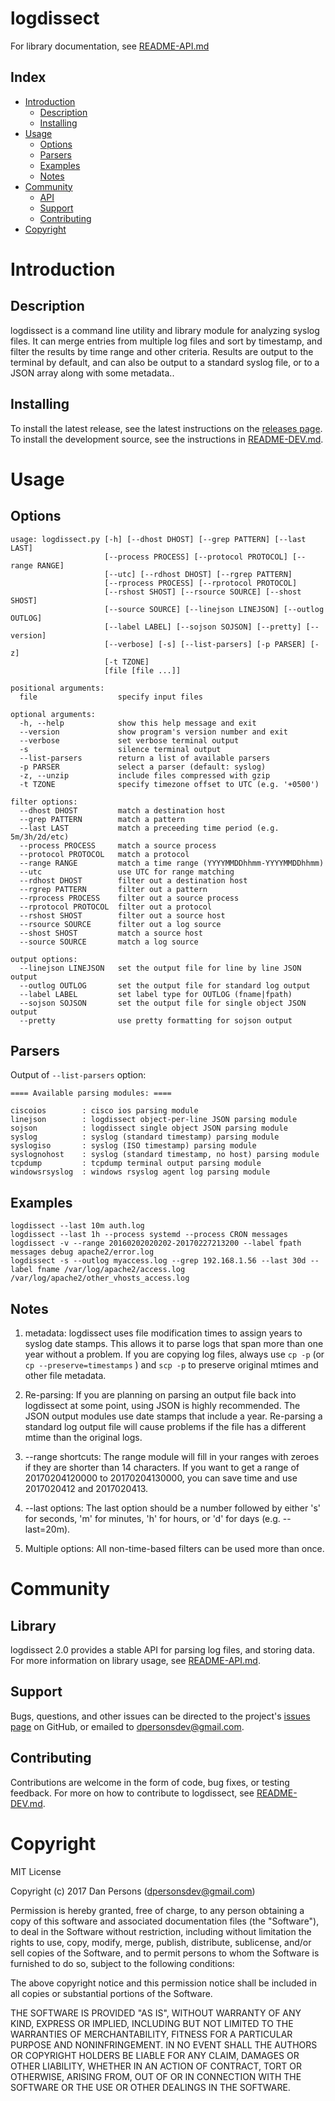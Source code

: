 # logdissect
For library documentation, see [README-API.md](README-API.md)

## Index

- [Introduction](#introduction)
  - [Description](#description)
  - [Installing](#installing)
- [Usage](#usage)
  - [Options](#options)
  - [Parsers](#parsers)
  - [Examples](#examples)
  - [Notes](#notes)
- [Community](#community)
  - [API](#api)
  - [Support](#support)
  - [Contributing](#contributing)
- [Copyright](#copyright)


# Introduction


## Description
logdissect is a command line utility and library module for analyzing syslog files. It can merge entries from multiple log files and sort by timestamp, and filter the results by time range and other criteria. Results are output to the terminal by default, and can also be output to a standard syslog file, or to a JSON array along with some metadata..

## Installing
To install the latest release, see the latest instructions on the [releases page](https://github.com/dogoncouch/logdissect/releases). To install the development source, see the instructions in [README-DEV.md](README-DEV.md).

# Usage

## Options
```
usage: logdissect.py [-h] [--dhost DHOST] [--grep PATTERN] [--last LAST]
                     [--process PROCESS] [--protocol PROTOCOL] [--range RANGE]
                     [--utc] [--rdhost DHOST] [--rgrep PATTERN]
                     [--rprocess PROCESS] [--rprotocol PROTOCOL]
                     [--rshost SHOST] [--rsource SOURCE] [--shost SHOST]
                     [--source SOURCE] [--linejson LINEJSON] [--outlog OUTLOG]
                     [--label LABEL] [--sojson SOJSON] [--pretty] [--version]
                     [--verbose] [-s] [--list-parsers] [-p PARSER] [-z]
                     [-t TZONE]
                     [file [file ...]]

positional arguments:
  file                  specify input files

optional arguments:
  -h, --help            show this help message and exit
  --version             show program's version number and exit
  --verbose             set verbose terminal output
  -s                    silence terminal output
  --list-parsers        return a list of available parsers
  -p PARSER             select a parser (default: syslog)
  -z, --unzip           include files compressed with gzip
  -t TZONE              specify timezone offset to UTC (e.g. '+0500')

filter options:
  --dhost DHOST         match a destination host
  --grep PATTERN        match a pattern
  --last LAST           match a preceeding time period (e.g. 5m/3h/2d/etc)
  --process PROCESS     match a source process
  --protocol PROTOCOL   match a protocol
  --range RANGE         match a time range (YYYYMMDDhhmm-YYYYMMDDhhmm)
  --utc                 use UTC for range matching
  --rdhost DHOST        filter out a destination host
  --rgrep PATTERN       filter out a pattern
  --rprocess PROCESS    filter out a source process
  --rprotocol PROTOCOL  filter out a protocol
  --rshost SHOST        filter out a source host
  --rsource SOURCE      filter out a log source
  --shost SHOST         match a source host
  --source SOURCE       match a log source

output options:
  --linejson LINEJSON   set the output file for line by line JSON output
  --outlog OUTLOG       set the output file for standard log output
  --label LABEL         set label type for OUTLOG (fname|fpath)
  --sojson SOJSON       set the output file for single object JSON output
  --pretty              use pretty formatting for sojson output
```

## Parsers
Output of `--list-parsers` option:
```
==== Available parsing modules: ====

ciscoios        : cisco ios parsing module
linejson        : logdissect object-per-line JSON parsing module
sojson          : logdissect single object JSON parsing module
syslog          : syslog (standard timestamp) parsing module
syslogiso       : syslog (ISO timestamp) parsing module
syslognohost    : syslog (standard timestamp, no host) parsing module
tcpdump         : tcpdump terminal output parsing module
windowsrsyslog  : windows rsyslog agent log parsing module
```

## Examples
    
    logdissect --last 10m auth.log
    logdissect --last 1h --process systemd --process CRON messages
    logdissect -v --range 20160202020202-20170227213200 --label fpath messages debug apache2/error.log
    logdissect -s --outlog myaccess.log --grep 192.168.1.56 --last 30d --label fname /var/log/apache2/access.log /var/log/apache2/other_vhosts_access.log

## Notes
1. metadata: logdissect uses file modification times to assign years to syslog date stamps. This allows it to parse logs that span more than one year without a problem. If you are copying log files, always use `` cp -p `` (or `` cp --preserve=timestamps `` ) and `` scp -p `` to preserve original mtimes and other file metadata.

2. Re-parsing: If you are planning on parsing an output file back into logdissect at some point, using JSON is highly recommended. The JSON output modules use date stamps that include a year. Re-parsing a standard log output file will cause problems if the file has a different mtime than the original logs.

3. --range shortcuts: The range module will fill in your ranges with zeroes if they are shorter than 14 characters. If you want to get a range of 20170204120000 to 20170204130000, you can save time and use 2017020412 and 2017020413.

4. --last options: The last option should be a number followed by either 's' for seconds, 'm' for minutes, 'h' for hours, or 'd' for days (e.g. --last=20m).

5. Multiple options: All non-time-based filters can be used more than once.

# Community

## Library
logdissect 2.0 provides a stable API for parsing log files, and storing data. For more information on library usage, see  [README-API.md](README-API.md).

## Support
Bugs, questions, and other issues can be directed to the project's [issues page](https://github.com/dogoncouch/logdissect/issues) on GitHub, or emailed to [dpersonsdev@gmail.com](mailto:dpersonsdev@gmail.com).

## Contributing
Contributions are welcome in the form of code, bug fixes, or testing feedback. For more on how to contribute to logdissect, see [README-DEV.md](README-DEV.md).


# Copyright
MIT License

Copyright (c) 2017 Dan Persons (dpersonsdev@gmail.com)

Permission is hereby granted, free of charge, to any person obtaining a copy
of this software and associated documentation files (the "Software"), to deal
in the Software without restriction, including without limitation the rights
to use, copy, modify, merge, publish, distribute, sublicense, and/or sell
copies of the Software, and to permit persons to whom the Software is
furnished to do so, subject to the following conditions:

The above copyright notice and this permission notice shall be included in all
copies or substantial portions of the Software.

THE SOFTWARE IS PROVIDED "AS IS", WITHOUT WARRANTY OF ANY KIND, EXPRESS OR
IMPLIED, INCLUDING BUT NOT LIMITED TO THE WARRANTIES OF MERCHANTABILITY,
FITNESS FOR A PARTICULAR PURPOSE AND NONINFRINGEMENT. IN NO EVENT SHALL THE
AUTHORS OR COPYRIGHT HOLDERS BE LIABLE FOR ANY CLAIM, DAMAGES OR OTHER
LIABILITY, WHETHER IN AN ACTION OF CONTRACT, TORT OR OTHERWISE, ARISING FROM,
OUT OF OR IN CONNECTION WITH THE SOFTWARE OR THE USE OR OTHER DEALINGS IN THE
SOFTWARE.
